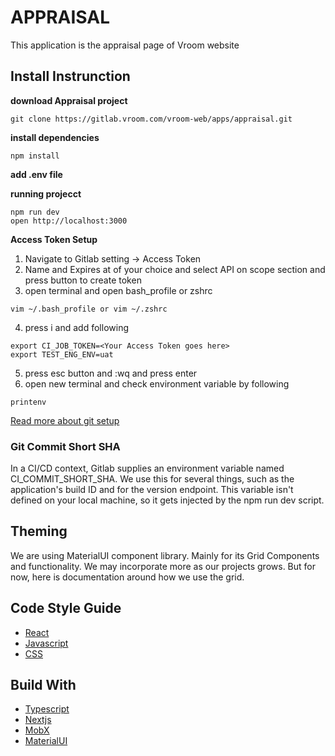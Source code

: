 # APPRAISAL

This application is the appraisal page of Vroom website


## Install Instrunction

**download Appraisal project**
```
git clone https://gitlab.vroom.com/vroom-web/apps/appraisal.git
```

**install dependencies**
```  
npm install 
```

**add .env file**


**running projecct**
```
npm run dev
open http://localhost:3000
```

**Access Token Setup**
1. Navigate to Gitlab setting -> Access Token
2. Name and Expires at of your choice and select API on scope section and press button to create token
3. open terminal and open bash_profile or zshrc
```
vim ~/.bash_profile or vim ~/.zshrc
```
4. press i and add following
```
export CI_JOB_TOKEN=<Your Access Token goes here>
export TEST_ENG_ENV=uat
```
5. press esc button and :wq and press enter
6. open new terminal and check environment variable by following
```
printenv
```
[Read more about git setup](https://tdalabs.atlassian.net/wiki/spaces/FEE/pages/2853634364/Getting+started+with+your+Workstation+-+Mac#Git-Setup)

### Git Commit Short SHA
In a CI/CD context, Gitlab supplies an environment variable named CI_COMMIT_SHORT_SHA. We use this for several things, such as the application's build ID and for the version endpoint.
This variable isn't defined on your local machine, so it gets injected by the npm run dev script.

## Theming
We are using MaterialUI component library. Mainly for its Grid Components and functionality. We may incorporate more as our projects grows. But for now, here is documentation around how we use the grid.

## Code Style Guide

* [React](https://github.com/airbnb/javascript/tree/master/react)
* [Javascript](https://github.com/airbnb/javascript)
* [CSS](https://github.com/airbnb/css)


## Build With

* [Typescript](https://www.typescriptlang.org/)
* [Nextjs](https://nextjs.org/)
* [MobX](https://www.mobxjs.com/README.html)
* [MaterialUI](https://material-ui.com/)
